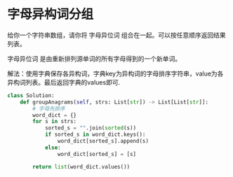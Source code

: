 # 字母异构词分组
给你一个字符串数组，请你将 字母异位词 组合在一起。可以按任意顺序返回结果列表。

字母异位词 是由重新排列源单词的所有字母得到的一个新单词。

解法：使用字典保存各异构词，字典key为异构词的字母排序字符串，value为各异构词列表。最后返回字典的values即可.

````py
class Solution:
    def groupAnagrams(self, strs: List[str]) -> List[List[str]]:
        # 字母先排序
        word_dict = {}
        for s in strs:
            sorted_s = "".join(sorted(s))
            if sorted_s in word_dict.keys():
                word_dict[sorted_s].append(s)
            else:
                word_dict[sorted_s] = [s]

        return list(word_dict.values())
````